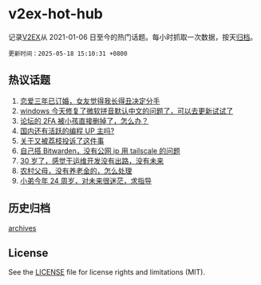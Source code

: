 # v2ex-hot-hub

 记录[V2EX](https://www.v2ex.com/)从 2021-01-06 日至今的热门话题。每小时抓取一次数据，按天[归档](archives)。

`更新时间：2025-05-18 15:10:31 +0800`

## 热议话题

1. [恋爱三年已订婚，女友觉得我长得丑决定分手](https://www.v2ex.com/t/1132490)
1. [windows 今天修复了微软拼音默认中文的问题了，可以去更新试试了](https://www.v2ex.com/t/1132434)
1. [论坛的 2FA 被小孩直接删掉了，怎么办？](https://www.v2ex.com/t/1132464)
1. [国内还有活跃的编程 UP 主吗?](https://www.v2ex.com/t/1132458)
1. [关于又被荔枝投诉了这件事](https://www.v2ex.com/t/1132500)
1. [自己搭 Bitwarden，没有公网 ip 用 tailscale 的问题](https://www.v2ex.com/t/1132431)
1. [30 岁了，感觉干运维开发没有出路，没有未来](https://www.v2ex.com/t/1132482)
1. [农村父母，没有养老金的，怎么处理](https://www.v2ex.com/t/1132521)
1. [小弟今年 24 周岁，对未来很迷茫，求指导](https://www.v2ex.com/t/1132513)

## 历史归档

[archives](archives)

## License

See the [LICENSE](LICENSE) file for license rights and limitations (MIT).

